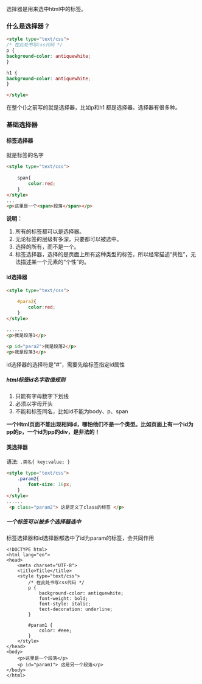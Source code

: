 选择器是用来选中html中的标签。

### 什么是选择器？
```html
<style type="text/css">
/* 在此处书写css代码 */
p {
background-color: antiquewhite;
}

h1 {
background-color: antiquewhite;
}

</style>
```

在整个{}之前写的就是选择器，比如p和h1 都是选择器。选择器有很多种。

### 基础选择器
#### 标签选择器
就是标签的名字  

```html
<style type="text/css">	
    span{
        color:red;
    }
</style>
...
<p>这里是一个<span>段落</span></p>
```

**说明：**

1. 所有的标签都可以是选择器。
2. 无论标签的层级有多深，只要都可以被选中。
3. 选择的所有，而不是一个。
4. 标签选择器，选择的是页面上所有这种类型的标签，所以经常描述“共性”，无法描述某一个元素的“个性”的。

#### id选择器
```html
<style type="text/css">	
    #para2{
        color:red;
    }
</style>

......
<p>我是段落1</p>	
<p id="para2">我是段落2</p>
<p>我是段落3</p>
```

id选择器的选择符是“#”，需要先给标签指定id属性

##### html标签id名字取值规则
1. 只能有字母数字下划线
2. 必须以字母开头
3. 不能和标签同名，比如id不能为body、p、span

**一个Html页面不能出现相同id，哪怕他们不是一个类型。比如页面上有一个id为pp的p，一个id为pp的div，是非法的！**

#### 类选择器
语法: `.类名{ key:value; }`

```html
<style type="text/css">
    .param2{
        font-size: 16px;
    }
</style>
......
 <p class="param2"> 这是定义了class的标签 </p>
```



##### 一个标签可以被多个选择器选中
标签选择器和id选择器都选中了id为param的标签，会共同作用

```
<!DOCTYPE html>
<html lang="en">
<head>
    <meta charset="UTF-8">
    <title>Title</title>
    <style type="text/css">
        /* 在此处书写css代码 */
        p {
            background-color: antiquewhite;
            font-weight: bold;
            font-style: italic;
            text-decoration: underline;
        }
        
        #param1 {
            color: #eee;
        }
    </style>
</head>
<body>
    <p>这里是一个段落</p>
    <p id="param1"> 这是另一个段落</p>
</body>
</html>
```
